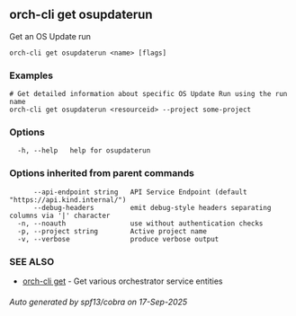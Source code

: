 ## orch-cli get osupdaterun

Get an OS Update run

```
orch-cli get osupdaterun <name> [flags]
```

### Examples

```
# Get detailed information about specific OS Update Run using the run name
orch-cli get osupdaterun <resourceid> --project some-project
```

### Options

```
  -h, --help   help for osupdaterun
```

### Options inherited from parent commands

```
      --api-endpoint string   API Service Endpoint (default "https://api.kind.internal/")
      --debug-headers         emit debug-style headers separating columns via '|' character
  -n, --noauth                use without authentication checks
  -p, --project string        Active project name
  -v, --verbose               produce verbose output
```

### SEE ALSO

* [orch-cli get](orch-cli_get.md)	 - Get various orchestrator service entities

###### Auto generated by spf13/cobra on 17-Sep-2025
